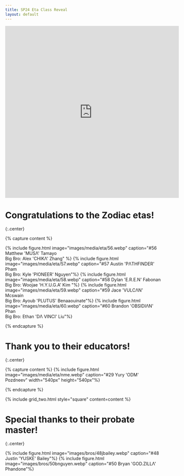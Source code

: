 ```yaml
---
title: SP24 Eta Class Reveal
layout: default
---
```


<iframe width="560" height="555" src="https://www.youtube.com/embed/v1tr7fqQCws?si=FjMHcEuoxBoBnfqW" title="YouTube video player" frameborder="0" allow="accelerometer; autoplay; clipboard-write; encrypted-media; gyroscope; picture-in-picture; web-share" allowfullscreen></iframe>

# Congratulations to the Zodiac etas!
{:.center}

{% capture content %}

{% include figure.html image="images/media/eta/56.webp" caption="#56 Matthew 'MUSΛ' Tamayo <br> Big Bro: Alex 'CHIKΛ' Zhang" %}
{% include figure.html image="images/media/eta/57.webp" caption="#57 Austin 'PΛTHFINDER' Pham <br> Big Bro: Kyle 'PIONEER' Nguyen"%}
{% include figure.html image="images/media/eta/58.webp" caption="#58 Dylan 'E.R.E.N' Fabonan <br> Big Bro: Woojae 'H.Y.U.G.A' Kim "%}
{% include figure.html image="images/media/eta/59.webp" caption="#59 Jace 'VULCΛN' Mcswain <br> Big Bro: Ayoub 'PLUTUS' Benaaouinate"%}
{% include figure.html image="images/media/eta/60.webp" caption="#60 Brandon 'OBSIDIΛN' Phan <br> Big Bro: Ethan 'DΛ VINCI' Liu"%}

{% endcapture %}

# Thank you to their educators!
{:.center}

{% capture content %}
{% include figure.html image="images/media/eta/nme.webp" caption="#29 Yury 'ODM' Pozdneev" width="540px" height="540px"%}

{% endcapture %}

{% include grid_two.html style="square" content=content %}

# Special thanks to their probate master!
{:.center}

{% include figure.html image="images/bros/48jbailey.webp" caption="#48 Justin 'YUSKE' Bailey"%}
{% include figure.html image="images/bros/50bnguyen.webp" caption="#50 Bryan 'GOD.ZILLΛ' Phandone"%}
